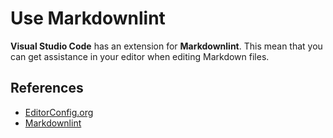 # Use Markdownlint

**Visual Studio Code** has an extension for **Markdownlint**. This mean that you can get assistance in your editor when editing Markdown files.

## References

- [EditorConfig.org](https://editorconfig.org/)
- [Markdownlint](https://github.com/markdownlint/markdownlint)

[markdownlint_cli]: https://github.com/igorshubovych/markdownlint-cli

[markdownlint_rules]: https://github.com/DavidAnson/markdownlint/blob/master/doc/Rules.md

[markdownlint_ruby]: https://github.com/DavidAnson/markdownlint

[markdownlint]: https://github.com/markdownlint/markdownlint
